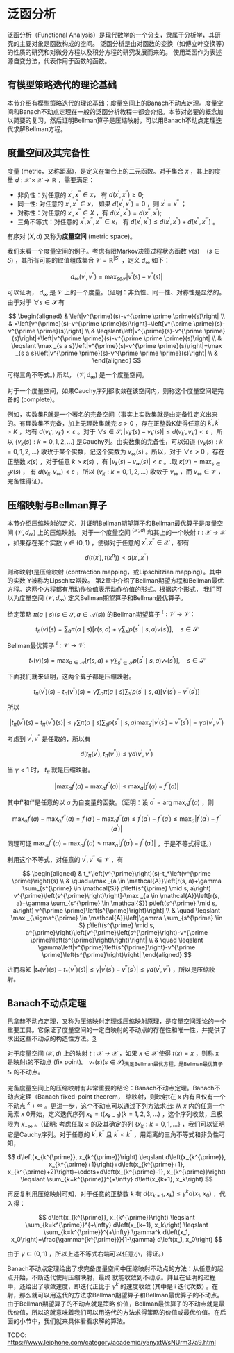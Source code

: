 

<!--
 * @version:
 * @Author:  StevenJokess（蔡舒起） https://github.com/StevenJokess
 * @Date: 2023-04-09 20:45:12
 * @LastEditors:  StevenJokess（蔡舒起） https://github.com/StevenJokess
 * @LastEditTime: 2023-09-20 11:18:19
 * @Description:
 * @Help me: make friends by a867907127@gmail.com and help me get some “foreign” things or service I need in life; 如有帮助，请赞助，失业3年了。![支付宝收款码](https://github.com/StevenJokess/d2rl/blob/master/img/%E6%94%B6.jpg)
 * @TODO::
 * @Reference:
-->
# 泛函分析

泛函分析（Functional Analysis）是现代数学的一个分支，隶属于分析学，其研究的主要对象是函数构成的空间。 泛函分析是由对函数的变换（如傅立叶变换等）的性质的研究和对微分方程以及积分方程的研究发展而来的。 使用泛函作为表述源自变分法，代表作用于函数的函数。

## 有模型策略迭代的理论基础

本节介绍有模型策略迭代的理论基础：度量空间上的Banach不动点定理。度量空间和Banach不动点定理在一般的泛函分析教程中都会介绍。本节对必要的概念加以简要的复习，然后证明Bellman算子是压缩映射，可以用Banach不动点定理迭代求解Bellman方程。

## 度量空间及其完备性

度量 (metric，又称距离)，是定义在集合上的二元函数。对于集合 $x$ ，其上的度量 $d: \mathcal{X} \times \mathcal{X} \rightarrow \mathbb{R}$ ，需要满足：

- 非负性：对任意的 $x^{\prime}, x^{\prime \prime} \in x ，$ 有 $d\left(x^{\prime}, x^{\prime \prime}\right) \geq 0$;
- 同一性: 对任意的 $x^{\prime}, x^{\prime \prime} \in x ，$ 如果 $d\left(x^{\prime}, x^{\prime \prime}\right)=0$ ，则 $x^{\prime}=x^{\prime \prime}$ ；
- 对称性：对任意的 $x^{\prime}, x^{\prime \prime} \in X$ ，有 $d\left(x^{\prime}, x^{\prime \prime}\right)=d\left(x^{\prime \prime}, x^{\prime}\right)$;
- 三角不等式：对任意的 $x^{\prime}, x^{\prime \prime}, x^{\prime \prime \prime} \in x ，$ 有 $d\left(x^{\prime}, x^{\prime \prime}\right) \leq d\left(x^{\prime}, x^{\prime \prime}\right)+d\left(x^{\prime \prime}, x^{\prime \prime \prime}\right)$ 。

有序对 $(X, d)$ 又称为**度量空间** (metric space)。

我们来看一个度量空间的例子。考虑有限Markov决策过程状态函数 $v(s) \quad(s \in S)$ ，其所有可能的取值组成集合 $\mathcal{V}
=\mathbb{R}^{|S|}$ ，定义 $d_{\infty}$ 如下：

$$
d_{\infty}\left(v^{\prime}, v^{\prime \prime}\right)=\max _{s e \mathcal{S}}\left|v^{\prime}(s)-v^{\prime \prime}(s)\right|
$$

可以证明， $d_{\infty}$ 是 $\mathcal{V}$ 上的一个度量。（证明：非负性、同一性、对称性是显然的。由于对于 $\forall s \in \mathcal{S}$ 有

$$
\begin{aligned}
& \left|v^{\prime}(s)-v^{\prime \prime \prime}(s)\right| \\
& =\left[v^{\prime}(s)-v^{\prime \prime}(s)\right]+\left[v^{\prime \prime}(s)-v^{\prime \prime}(s)\right] \\
& \leqslant\left|v^{\prime}(s)-v^{\prime \prime}(s)\right|+\left|v^{\prime \prime}(s)-v^{\prime \prime \prime}(s)\right| \\
& \leqslant \max _{s a s}\left|v^{\prime}(s)-v^{\prime \prime}(s)\right|+\max _{s a s}\left|v^{\prime \prime}(s)-v^{\prime \prime \prime}(s)\right| \\
&
\end{aligned}
$$

可得三角不等式。) 所以， $\left(\mathcal{V}, \mathrm{d}_{\infty}\right)$ 是一个度量空间。

对于一个度量空间，如果Cauchy序列都收敛在该空间内，则称这个度量空间是完备的 (complete)。

例如，实数集R就是一个著名的完备空间（事实上实数集就是由完备性定义出来的。有理数集不完备，加上无理数集就完 $\varepsilon>0$ ，存在正整数K使得任意的 $k^{\prime}, k^{\prime}>K$ ，均有 $d\left(v_{k^{\prime}}, v_{k^{\prime}}\right)<\varepsilon$ 。对于 $\forall s \in \mathcal{S},\left|v_{k^{\prime}}(s)-v_{k^{\prime}}(s)\right| \leqslant d\left(v_{k^{\prime}}, v_{k^{\prime}}\right)<\varepsilon$ ，所以 $\left\{v_k(s): k=0,1,2, \ldots\right\}$ 是Cauchy列。由实数集的完备性，可以知道 $\left\{v_k(s): k=0,1,2, \ldots\right\}$ 收玫于某个实数，记这个实数为 $v_{\infty}(s)$ 。所以，对于 $\forall \varepsilon>0$ ，存在正整数 $\kappa(s)$ ，对于任意 $k>\kappa(s)$ ，有 $\left|v_k(s)-v_{\infty}(s)\right|<\varepsilon$ 。.取 $\kappa(\mathcal{S})=\max _{s \in s} \kappa(s)$ ， 有 $d\left(v_k, v_{\infty}\right)<\varepsilon$ ，所以 $\left\{v_k: k=0,1,2, \ldots\right\}$ 收敛于 $v_{\infty}$ ，而 $v_{\infty} \in \mathcal{V}$ ，完备性得证）。

## 压缩映射与Bellman算子

本节介绍压缩映射的定义，并证明Bellman期望算子和Bellman最优算子是度量空间 $\left(\mathcal{V}, d_{\infty}\right)$ 上的压缩映射。 对于一个度量空间 ${ }^{(\mathcal{X}, d)}$ 和其上的一个映射 $t: \mathcal{X} \rightarrow \mathcal{X}$ ，如果存在某个实数 $\gamma \in(0,1)$ ，使得对于任意的 $x^{\prime}, x^{\prime \prime} \in \mathcal{X}$ ，都有

$$
d\left(t\left(x^{\prime}\right), t\left(x^n\right)\right)<d\left(x^{\prime}, x^{\prime \prime}\right)
$$

则称映射t是压缩映射 (contraction mapping，或Lipschitzian mapping）。其中的实数 Y被称为Lipschitz常数。 第2章中介绍了Bellman期望方程和Bellman最优方程。这两个方程都有用动作价值表示动作价值的形式。根据这个形式， 我们可以为度量空间 $\left(\mathcal{V}, d_{\infty}\right)$ 定义Bellman期望算子和Bellman最优算子。

给定策略 $\pi(a \mid s)(s \in \mathcal{S}, a \in \mathcal{A}(s))$ 的Bellman期望算子 ${ }^t: \mathcal{V} \rightarrow \mathcal{V} ：$

$$
t_n(v)(s)=\sum_a \pi(a \mid s)\left[r(s, a)+\gamma \sum_{s^{\prime}} p\left(s^{\prime} \mid s, a\right) v\left(s^{\prime}\right)\right], \quad s \in \mathcal{S}
$$

Bellman最优算子 ${ }^t: \mathcal{V} \rightarrow \mathcal{V}:$

$$
t_*(v)(s)=\max _{a \in \mathcal{A}}\left[r(s, a)+\gamma \sum_{s^{\prime} \in \mathcal{S}} p\left(s^{\prime} \mid s, a\right) v_*\left(s^{\prime}\right)\right], \quad s \in \mathcal{S}
$$

下面我们就来证明，这两个算子都是压缩映射。

$$
t_n\left(v^{\prime}\right)(s)-t_n\left(v^{\prime \prime}\right)(s)=\gamma \sum_a \pi(a \mid s) \sum_{s^{\prime}} p\left(s^{\prime} \mid s, a\right)\left[v^{\prime}\left(s^{\prime}\right)-v^{\prime \prime}\left(s^{\prime}\right)\right]
$$

所以

$$
\left|t_\pi\left(v^{\prime}\right)(s)-t_\pi\left(v^{\prime \prime}\right)(s)\right| \leqslant \gamma \sum \pi(a \mid s) \sum_s p\left(s^{\prime} \mid s, a\right) \max _{s^{\prime}}\left|v^{\prime}\left(s^{\prime}\right)-v^{\prime \prime}\left(s^{\prime}\right)\right|=\gamma d\left(v^{\prime}, v^{\prime \prime}\right)
$$

考虑到 $v^{\prime}, v^{\prime \prime}$ 是任取的，所以有

$$
d\left(t_\pi\left(v^{\prime}\right), t_\pi\left(v^{\prime \prime}\right)\right) \leqslant \gamma d\left(v^{\prime}, v^{\prime \prime}\right)
$$

当 $\gamma<1$ 时， $t_\pi$ 就是压缩映射。

$$
\left|\max _a f^{\prime}(a)-\max _a f^{\prime \prime}(a)\right| \leqslant \max _a\left|f^{\prime}(a)-f^{\prime \prime}(a)\right|
$$

其中f'和f"是任意的以 $a$ 为自变量的函数。（证明：设 $a^{\prime}=\arg \max _a f^{\prime}(a)$ ，则

$$
\max _a f^{\prime}(a)-\max _a f^{\prime \prime}(a)=f^{\prime}\left(a^{\prime}\right)-\max _a f^{\prime \prime}(a) \leqslant f^{\prime}\left(a^{\prime}\right)-f^{\prime \prime}\left(a^{\prime}\right) \leqslant \max _a\left|f^{\prime}\left(a^{\prime}\right)-f^{\prime \prime}\left(a^{\prime}\right)\right|
$$

同理可证 $\max _a f^{\prime \prime}(a)-\max _a f^{\prime}(a) \leqslant \max _a\left|f^{\prime}\left(a^{\prime}\right)-f^{\prime \prime}\left(a^{\prime}\right)\right|$ ，于是不等式得证。)

利用这个不等式，对任意的 $v^{\prime}, v^{\prime \prime} \in \mathcal{V}$ ，有

$$
\begin{aligned}
& t_*\left(v^{\prime}\right)(s)-t_*\left(v^{\prime \prime}\right)(s) \\
& \quad=\max _{a \in \mathcal{A}}\left[r(s, a)+\gamma \sum_{s^{\prime} \in \mathcal{S}} p\left(s^{\prime} \mid s, a\right) v^{\prime}\left(s^{\prime}\right)\right]-\max _{a \in \mathcal{A}}\left[r(s, a)+\gamma \sum_{s^{\prime} \in \mathcal{S}} p\left(s^{\prime} \mid s, a\right) v^{\prime \prime}\left(s^{\prime}\right)\right] \\
& \quad \leqslant \max _{\sigma^{\prime} \in \mathcal{A}}\left|\gamma \sum_{s^{\prime} \in S} p\left(s^{\prime} \mid s, a^{\prime}\right)\left(v^{\prime}\left(s^{\prime}\right)-v^{\prime \prime}\left(s^{\prime}\right)\right)\right| \\
& \quad \leqslant \gamma\left|v^{\prime}\left(s^{\prime}\right)-v^{\prime \prime}\left(s^{\prime}\right)\right|
\end{aligned}
$$

进而易知 $\left|t_*\left(v^{\prime}\right)(s)-t_*\left(v^{\prime \prime}\right)(s)\right| \leqslant \gamma\left|v^{\prime}\left(s^{\prime}\right)-v^{\prime \prime}\left(s^{\prime}\right)\right| \leqslant \gamma d\left(v^{\prime}, v^{\prime \prime}\right)$ ，所以是压缩映射。

## Banach不动点定理

巴拿赫不动点定理，又称为压缩映射定理或压缩映射原理，是度量空间理论的一个重要工具。它保证了度量空间的一定自映射的不动点的存在性和唯一性，并提供了求出这些不动点的构造性方法。[3]

对于度量空间 $(\mathcal{X}, d)$ 上的映射 $t: \mathcal{X} \rightarrow \mathcal{X}$ ，如果 $x \in \mathcal{X}$ 使得 $t(x)=x$ ，则称 $\mathrm{x}$ 是映射t的不动点 (fix point)。 $v_*(s)(s \in \mathcal{S})_{\text {满足Bellman最优方程，是Bellman最优算子 }} t_*$ 的不动点。

完备度量空间上的压缩映射有非常重要的结论：Banach不动点定理。Banach不动点定理（Banach fixed-point theorem， 缩映射，则映射t在 $x$ 内有且仅有一个不动点 ${ }^x+\infty$ 。更进一步，这个不动点可以通过下列方法求出: 从 $x$ 内的任意一个元素 $x$ 0开始，定义迭代序列 $x_k=t\left(x_{k-1}\right)(k=1,2,3, \ldots)$ ，这个序列收敛，且极限为 $x_{+\infty}$ 。（证明: 考虑任取 $\times$ 的及其确定的列 $\left\{x_k: k=0,1, \ldots\right\}$ ，我们可以证明它是Cauchy序列。对于任意的 $k^{\prime}, k^{\prime \prime}$ 且 $k^{\prime}<k^{\prime \prime}$ ，用距离的三角不等式和非负性可知，

$$
d\left(x_{k^{\prime}}, x_{k^{\prime}}\right) \leqslant d\left(x_{k^{\prime}}, x_{k^{\prime}+1}\right)+d\left(x_{k^{\prime}+1}, x_{k^{\prime}+2}\right)+\cdots+d\left(x_{k^{\prime}-1}, x_{k^{\prime}}\right) \leqslant \sum_{k=k^{\prime}}^{+\infty} d\left(x_{k+1}, x_k\right)
$$

再反复利用压缩映射可知，对于任意的正整数 $k$ 有 $d\left(x_{k+1}, x_k\right) \leqslant \gamma^k d\left(x_1, x_0\right)$ ，代入得：

$$
d\left(x_{k^{\prime}}, x_{k^{\prime}}\right) \leqslant \sum_{k=k^{\prime}}^{+\infty} d\left(x_{k+1}, x_k\right) \leqslant \sum_{k=k^{\prime}}^{+\infty} \gamma^k d\left(x_1, x_0\right)=\frac{\gamma^{k^{\prime}}}{1-\gamma} d\left(x_1, x_0\right)
$$

由于 $\gamma \in(0,1)$ ，所以上述不等式右端可以任意小，得证。）

Banach不动点定理给出了求完备度量空间中压缩映射不动点的方法：从任意的起点开始，不断迭代使用压缩映射，最终 就能收敛到不动点。并且在证明的过程中，还给出了收敛速度，即迭代正比于 $\gamma^k$ 的速度收敛 (其中是 $\mathrm{i}$ 迭代次数) 。在射，那么就可以用迭代的方法求Bellman期望算子和Bellman最优算子的不动点。由于Bellman期望算子的不动点就是策略 价值，Bellman最优算子的不动点就是最优价值，所以这就意味着我们可以用迭代的方法求得策略的价值或最优价值。在后面的小节中，我们就来具体看看求解的算法。



[1]: https://baike.baidu.com/item/%E6%B3%9B%E5%87%BD%E5%88%86%E6%9E%90/4151#:~:text=%E6%B3%9B%E5%87%BD%E5%88%86%E6%9E%90%EF%BC%88Functional%20Analysis,%E4%BD%9C%E7%94%A8%E4%BA%8E%E5%87%BD%E6%95%B0%E7%9A%84%E5%87%BD%E6%95%B0%E3%80%82
[2]: https://developer.aliyun.com/article/726187?spm=a2c6h.12873639.article-detail.5.20c06a2ewJKXn1#slide-4
[3]: https://zh.wikipedia.org/zh-cn/%E5%B7%B4%E6%8B%BF%E8%B5%AB%E4%B8%8D%E5%8A%A8%E7%82%B9%E5%AE%9A%E7%90%86
[4]: https://cread.jd.com/read/startRead.action?bookId=30513215&readType=1

TODO: https://www.leiphone.com/category/academic/y5nyxtWsNUrm37a9.html
